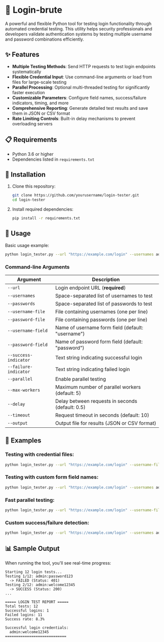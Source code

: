 # 🔐 Login-brute

A powerful and flexible Python tool for testing login functionality through automated credential testing. This utility helps security professionals and developers validate authentication systems by testing multiple username and password combinations efficiently.

## ✨ Features

- **Multiple Testing Methods**: Send HTTP requests to test login endpoints systematically
- **Flexible Credential Input**: Use command-line arguments or load from files for large-scale testing
- **Parallel Processing**: Optional multi-threaded testing for significantly faster execution
- **Customizable Parameters**: Configure field names, success/failure indicators, timing, and more
- **Comprehensive Reporting**: Generate detailed test results and save them in JSON or CSV format
- **Rate Limiting Controls**: Built-in delay mechanisms to prevent overloading servers

## 📋 Requirements

- Python 3.6 or higher
- Dependencies listed in `requirements.txt`

## 🚀 Installation

1. Clone this repository:
   ```bash
   git clone https://github.com/yourusername/login-tester.git
   cd login-tester
   ```

2. Install required dependencies:
   ```bash
   pip install -r requirements.txt
   ```

## 🔧 Usage

Basic usage example:

```bash
python login_tester.py --url "https://example.com/login" --usernames admin user --passwords pass1234 pass5678
```

### Command-line Arguments

| Argument | Description |
|----------|-------------|
| `--url` | Login endpoint URL (**required**) |
| `--usernames` | Space-separated list of usernames to test |
| `--passwords` | Space-separated list of passwords to test |
| `--username-file` | File containing usernames (one per line) |
| `--password-file` | File containing passwords (one per line) |
| `--username-field` | Name of username form field (default: "username") |
| `--password-field` | Name of password form field (default: "password") |
| `--success-indicator` | Text string indicating successful login |
| `--failure-indicator` | Text string indicating failed login |
| `--parallel` | Enable parallel testing |
| `--max-workers` | Maximum number of parallel workers (default: 5) |
| `--delay` | Delay between requests in seconds (default: 0.5) |
| `--timeout` | Request timeout in seconds (default: 10) |
| `--output` | Output file for results (JSON or CSV format) |

## 📝 Examples

### Testing with credential files:
```bash
python login_tester.py --url "https://example.com/login" --username-file usernames.txt --password-file passwords.txt --output results.json
```

### Testing with custom form field names:
```bash
python login_tester.py --url "https://example.com/login" --usernames admin --passwords test123 --username-field "user_id" --password-field "user_pass"
```

### Fast parallel testing:
```bash
python login_tester.py --url "https://example.com/login" --username-file users.txt --password-file passwords.txt --parallel --max-workers 10 --delay 0.2
```

### Custom success/failure detection:
```bash
python login_tester.py --url "https://example.com/login" --usernames admin --passwords password123 --success-indicator "Welcome back" --failure-indicator "Invalid credentials"
```

## 📊 Sample Output

When running the tool, you'll see real-time progress:

```
Starting 12 login tests...
Testing 1/12: admin:password123
  -> FAILED (Status: 401)
Testing 2/12: admin:welcome12345
  -> SUCCESS (Status: 200)
...

===== LOGIN TEST REPORT =====
Total tests: 12
Successful logins: 1
Failed logins: 11
Success rate: 8.3%

Successful login credentials:
  admin:welcome12345
============================
```
